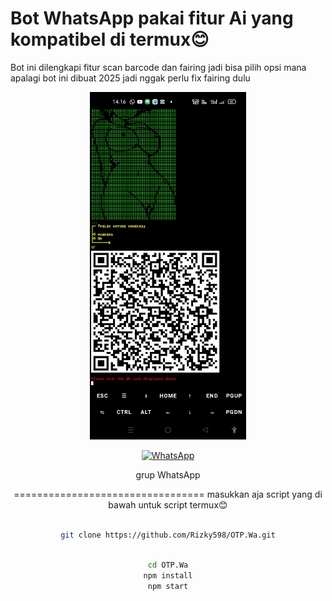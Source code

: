 # Bot WhatsApp pakai fitur Ai yang kompatibel di termux😊
Bot ini dilengkapi fitur scan barcode dan fairing jadi bisa pilih opsi mana apalagi bot ini dibuat 2025 jadi nggak perlu fix fairing dulu
<div align="center">
  <p>
    <img src="1.jpg" width="250">
    </p>
  

[![WhatsApp](https://img.shields.io/badge/WhatsApp-25D366?style=for-the-badge&logo=whatsapp&logoColor=white)](https://chat.whatsapp.com/CZcMAG9LrF9KEPyKfGsmQO)

grup WhatsApp

=================================
masukkan aja script yang di bawah untuk script termux😊
 
```bash

git clone https://github.com/Rizky598/OTP.Wa.git

```

```bash

cd OTP.Wa
npm install
npm start

```
